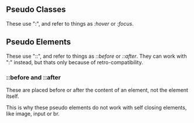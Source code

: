 ## Pseudo Classes

These use ":", and refer to things as *:hover* or *:focus*.

## Pseudo Elements

These use "::", and refer to things as *::before* or *::after*.
They can work with ":" instead, but thats only because of retro-compatibility.

### ::before and ::after

These are placed before or after the content of an element, not the element itself.

This is why these pseudo elements do not work with self closing elements, like image, input or br.

